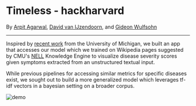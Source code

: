 **Timeless - hackharvard**
===================
By [Arpit Agarwal](http://clweb.csa.iisc.ernet.in/cse12/arpit.agarwal), [David van IJzendoorn](http://www.researchgate.net/profile/David_Van_Ijzendoorn), and [Gideon Wulfsohn](http://gwulfs.github.io)

---

Inspired by [recent work](http://techcrunch.com/2014/07/24/your-smartphone-will-soon-know-if-you-have-bipolar-disorder) from the University of Michigan, we built an app that accesses our model which we trained on Wikipedia pages suggested by CMU's [NELL](http://rtw.ml.cmu.edu/rtw/) Knowledge Engine to visualize disease severity scores given symptoms extracted from an unstructured textual input.

While previous pipelines for accessing similar metrics for specific diseases exist, we sought out to build a more generalized model which leverages tf-idf vectors in a bayesian setting on a broader corpus.

![demo](http://i.imgur.com/k1WA9L6.png?1)
